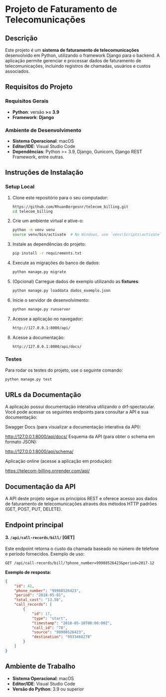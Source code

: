 # Projeto de Faturamento de Telecomunicações

## Descrição

Este projeto é um **sistema de faturamento de telecomunicações** desenvolvido em Python, utilizando o framework Django para o backend. A aplicação permite gerenciar e processar dados de faturamento de telecomunicações, incluindo registros de chamadas, usuários e custos associados.

## Requisitos do Projeto

### Requisitos Gerais

- **Python**: versão **>= 3.9**
- **Framework**: **Django**

### Ambiente de Desenvolvimento

- **Sistema Operacional**: macOS
- **Editor/IDE**: Visual Studio Code
- **Dependências**: Python >= 3.9, Django, Gunicorn, Django REST Framework, entre outras.

## Instruções de Instalação

### Setup Local

1. Clone este repositório para o seu computador:

   ```bash
   https://github.com/RhuanBorgesnr/telecom_billing.git
   cd telecom_billing
   ```

2. Crie um ambiente virtual e ative-o:

   ```bash
   python -m venv venv
   source venv/bin/activate  # No Windows, use `venv\Scripts\activate`
   ```

3. Instale as dependências do projeto:

   ```bash
   pip install -r requirements.txt
   ```

4. Execute as migrações do banco de dados:

   ```bash
   python manage.py migrate
   ```

5. (Opcional) Carregue dados de exemplo utilizando as **fixtures**:

   ```bash
   python manage.py loaddata dados_exemplo.json
   ```

6. Inicie o servidor de desenvolvimento:

   ```bash
   python manage.py runserver
   ```

7. Acesse a aplicação no navegador:

   ```bash
   http://127.0.0.1:8000/api/
   ```

8. Acesse a documentação:

   ```bash
   http://127.0.0.1:8000/api/docs/
   ```

### Testes

Para rodar os testes do projeto, use o seguinte comando:

```bash
python manage.py test
```

## URLs da Documentação

A aplicação possui documentação interativa utilizando o drf-spectacular. Você pode acessar os seguintes endpoints para consultar a API e sua documentação:

Swagger Docs (para visualizar a documentação interativa da API):

http://127.0.0.1:8000/api/docs/
Esquema da API (para obter o schema em formato JSON):

http://127.0.0.1:8000/api/schema/

Aplicação online (acesse a aplicação em produção):

https://telecom-billing.onrender.com/api/

## Documentação da API

A API deste projeto segue os princípios REST e oferece acesso aos dados de faturamento de telecomunicações através dos métodos HTTP padrões (GET, POST, PUT, DELETE).


## Endpoint principal

#### 3. `/api/call-records/bill/` [GET]

Este endpoint retorna o custo da chamada baseado no número de telefone e período fornecidos. Exemplo de uso:

```
GET /api/call-records/bill/?phone_number=99988526423&period=2017-12
```

**Exemplo de resposta:**

```json
{
    "id": 41,
    "phone_number": "99988526423",
    "period": "2018-05-01",
    "total_cost": "13.50",
    "call_records": [
        {
            "id": 17,
            "type": "start",
            "timestamp": "2018-05-10T08:00:00Z",
            "call_id": "78",
            "source": "99988526423",
            "destination": "9933468278"
        }
    ]
}
```
## Ambiente de Trabalho

- **Sistema Operacional**: macOS
- **Editor/IDE**: Visual Studio Code
- **Versão do Python**: 3.9 ou superior
